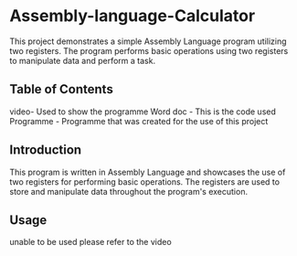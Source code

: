 # Assembly-language-Calculator

This project demonstrates a simple Assembly Language program utilizing two registers. The program performs basic operations using two registers to manipulate data and perform a task.

## Table of Contents
video- Used to show the programme 
Word doc - This is the code used 
Programme - Programme that was created for the use of this project 

## Introduction

This program is written in Assembly Language and showcases the use of two registers for performing basic operations. The registers are used to store and manipulate data throughout the program's execution.


## Usage
unable to be used please refer to the video 


